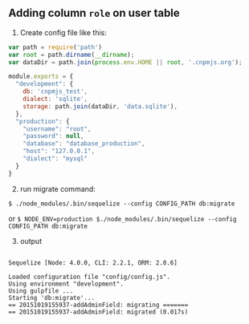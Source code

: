 Adding column `role` on user table
------

1. Create config file like this:

```js
var path = require('path')
var root = path.dirname(__dirname);
var dataDir = path.join(process.env.HOME || root, '.cnpmjs.org');

module.exports = {
  "development": {
    db: 'cnpmjs_test',
    dialect: 'sqlite',
    storage: path.join(dataDir, 'data.sqlite'),
  },
  "production": {
    "username": "root",
    "password": null,
    "database": "database_production",
    "host": "127.0.0.1",
    "dialect": "mysql"
  }
}
```

2. run migrate command:

`$ ./node_modules/.bin/sequelize --config CONFIG_PATH db:migrate`

or 
`$ NODE_ENV=production $./node_modules/.bin/sequelize --config CONFIG_PATH db:migrate`

3. output

```

Sequelize [Node: 4.0.0, CLI: 2.2.1, ORM: 2.0.6]

Loaded configuration file "config/config.js".
Using environment "development".
Using gulpfile ...
Starting 'db:migrate'...
== 20151019155937-addAdminField: migrating =======
== 20151019155937-addAdminField: migrated (0.017s)

```
